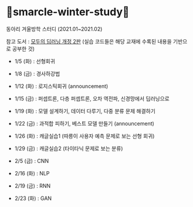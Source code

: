 # 🎄smarcle-winter-study🎄
동아리 겨울방학 스터디 (2021.01~2021.02)

참고 도서 : [모두의 딥러닝 개정 2판](http://www.yes24.com/Product/Goods/86611190) (실습 코드들은 해당 교재에 수록된 내용을 기반으로 공부한 것)

- 1/5 (화) : 선형회귀

- 1/8 (금) : 경사하강법

- 1/12 (화) : 로지스틱회귀 (announcement)
 
- 1/15 (금) : 퍼셉트론, 다층 퍼셉트론, 오차 역전파, 신경망에서 딥러닝으로

- 1/19 (화) : 모델 설계하기, 데이터 다루기, 다중 분류 문제 해결하기

- 1/22 (금) : 과적합 피하기, 베스트 모델 만들기 (announcement)

- 1/26 (화) : 캐글실습1 (따릉이 사용자 예측 문제로 보는 선형 회귀)

- 1/29 (금) : 캐글실습2 (타이타닉 문제로 보는 분류)

- 2/5 (금) : CNN

- 2/16 (화) : NLP

- 2/19 (금) : RNN

- 2/23 (화) : GAN
